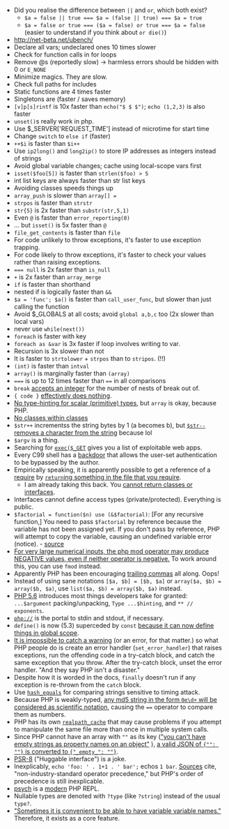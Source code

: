 - Did you realise the difference between `||` and `or`, which both exist?
  - `$a = false || true === $a = (false || true) === $a = true`
  - `$a = false or true === ($a = false) or true === $a = false` (easier to understand if you think about `or die()`)
- http://net-beta.net/ubench/
- Declare all vars; undeclared ones 10 times slower
- Check for function calls in for loops
- Remove @s (reportedly slow) -> harmless errors should be hidden with 0 or `E_NONE`
- Minimize magics. They are slow.
- Check full paths for includes
- Static functions are 4 times faster
- Singletons are (faster / saves memory)
- `[v]p[s]rintf` is 10x faster than `echo("$ $ $")`; `echo (1,2,3)` is also faster
- `unset()`s really work in php.
- Use \$\_SERVER['REQUEST_TIME'] instead of microtime for start time
- Change `switch` to `else if` (faster)
- `++$i` is faster than `$i++`
- Use `ip2long()` and `long2ip()` to store IP addresses as integers instead of strings
- Avoid global variable changes; cache using local-scope vars first
- `isset($foo[5])` is faster than `strlen($foo) > 5`
- int list keys are always faster than str list keys
- Avoiding classes speeds things up
- `array_push` is slower than `array[] =`
- `strpos` is faster than `strstr`
- `str{5}` is 2x faster than `substr(str,5,1)`
- Even `@` is faster than `error_reporting(0)`
- ... but `isset()` is 5x faster than `@`
- `file_get_contents` is faster than `file`
- For code unlikely to throw exceptions, it's faster to use exception trapping.
- For code likely to throw exceptions, it's faster to check your values rather than raising exceptions.
- `=== null` is 2x faster than `is_null`
- `+` is 2x faster than `array_merge`
- `if` is faster than shorthand
- nested if is logically faster than `&&`
- `$a = 'func'; $a()` is faster than `call_user_func`, but slower than just calling the function
- Avoid \$\_GLOBALS at all costs; avoid `global a,b,c` too (2x slower than local vars)
- never use `while(next())`
- `foreach` is faster with key
- `foreach as &var` is 3x faster if loop involves writing to var.
- Recursion is 3x slower than not
- It is faster to `strtolower` + `strpos` than to `stripos`. (!!)
- `(int)` is faster than `intval`
- `array()` is marginally faster than `(array)`
- `===` is up to 12 times faster than `==` in all comparisons
- `break` [accepts an integer](http://www.php.net/break) for the number of nests of break out of.
- `{ code }` [effectively does nothing](http://stackoverflow.com/questions/14971123/use-curly-brackets-to-structure-code-in-php).
- [No type-hinting for scalar (primitive) types](http://www.php.net/manual/en/language.oop5.typehinting.php), but `array` is okay, because PHP.
- [No classes within classes](http://stackoverflow.com/questions/1583140/is-it-allowed-to-create-a-php-class-inside-another-class)
- `$str++` incrementss the string bytes by 1 (a becomes b), but [`$str--` removes a character from the string](https://eval.in/60631) because lol
- `$argv` is a thing.
- Searching for [`exec($_GET`](https://github.com/search?q=exec%28%24_GET&ref=cmdform&type=Code) gives you a list of exploitable web apps.
- Every C99 shell has a [backdoor](http://thehackerblog.com/every-c99-php-shell-is-backdoored-aka-free-shells/) that allows the user-set authentication to be bypassed by the author.
- Empirically speaking, it is apparently possible to get a reference of a [require](https://github.com/chintanbanugaria/92five/blob/master/artisan#L30) by [`return`ing something in the file that you require](https://github.com/chintanbanugaria/92five/blob/master/bootstrap/start.php#L76).
  - I am already taking this back. You [cannot return classes or interfaces](http://stackoverflow.com/a/8084184/1558430).
- Interfaces cannot define access types (private/protected). Everything is public.
- `$factorial = function($n) use (&$factorial)`: [For any recursive function,] You need to pass `$factorial` by reference because the variable has not been assigned yet. If you don't pass by reference, PHP will attempt to copy the variable, causing an undefined variable error (notice). - [source](http://www.reddit.com/r/PHP/comments/2leo05/functional_programming_in_php/)
- [For very large numerical inputs, the php mod operator may produce NEGATIVE values, even if neither operator is negative.](http://stackoverflow.com/a/27113242/1558430) To work around this, you can use `fmod` instead.
- Apparently PHP has been encouraging [trailing commas](http://stackoverflow.com/questions/2829581/why-do-php-array-examples-leave-a-trailing-comma) all along. Oops!
- Instead of using sane notations `[$a, $b] = [$b, $a]` or `array($a, $b) = array($b, $a)`, use `list($a, $b) = array($b, $a)` instead.
- [PHP 5.6](http://php.net/releases/5_6_0.php) introduces most things developers take for granted: `...$argument` packing/unpacking, `Type ...$hinting`, and `** // exponents`.
- [`php://`](http://php.net/manual/en/wrappers.php.php) is the portal to stdin and stdout, if necessary.
- `define()` is now (5.3) superceded by `const` [because it can now define things in global scope](http://stackoverflow.com/questions/2447791/define-vs-const).
- [It is impossible to catch a warning](http://stackoverflow.com/a/1241751) (or an error, for that matter.) so what PHP people do is create an error handler (`set_error_handler`) that raises exceptions, run the offending code in a try-catch block, and catch the same exception that you throw. After the try-catch block, unset the error handler. "And they say PHP isn't a disaster."
- Despite how it is worded in the docs, `finally` doesn't run if any exception is re-thrown from the `catch` block.
- Use [`hash_equals`](http://php.net/manual/en/function.hash-equals.php) for comparing strings sensitive to timing attack.
- Because PHP is weakly-typed, [any md5 string in the form `0e\d+` will be considered as scientific notation](https://www.reddit.com/r/lolphp/comments/34sxw5/md5240610708_md5qnkcdzo/), causing the `==` operator to compare them as numbers.
- PHP has its own [`realpath_cache`](http://jpauli.github.io/2014/06/30/realpath-cache.html) that may cause problems if you attempt to manipulate the same file more than once in multiple system calls.
- Since PHP cannot have an array with `""` as its key (["you can't have empty strings as property names on an object"](https://www.reddit.com/r/lolphp/comments/42gxxd/decodes_to_empty_but_encodes_to_empty_so_you_cant/) ), [a valid JSON of `{"": ""}` is converted to `{"_empty_": ""}`](https://3v4l.org/Tg6GB).
- [PSR-8](https://stackoverflow.com/questions/30762644/huggableinterface-in-php-and-psr-8) ("Huggable interface") is a joke.
- Inexplicably, `echo 'foo: ' . 1+1 . ' bar';` echos `1 bar`. [Sources](https://stackoverflow.com/a/1105565/1558430) cite, "non-industry-standard operator precedence," but PHP's order of precedence is still inexplicable.
- [psych](https://psysh.org/) is a [modern](https://www.freecodecamp.org/news/this-is-what-modern-php-looks-like-769192a1320/) PHP REPL.
- Nullable types are denoted with `?type` (like `?string`) instead of the usual `type?`.
- ["Sometimes it is convenient to be able to have variable variable names."](https://www.php.net/manual/en/language.variables.variable.php) Therefore, it exists as a core feature.
